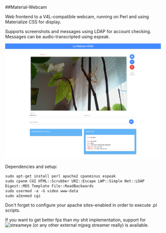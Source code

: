 ##Material-Webcam  

Web frontend to a V4L-compatible webcam, running on Perl and using Materialize CSS for display.  

Supports screenshots and messages using LDAP for account checking.  
Messages can be audio-transcripted using espeak.  

![](https://raw.githubusercontent.com/Difegue/Webcam-Material/master/screenshot.png)  

Dependencies and setup:  
```
sudo apt-get install perl apache2 cpanminus espeak  
sudo cpanm CGI HTML::Scrubber URI::Escape LWP::Simple Net::LDAP Digest::MD5 Template File::ReadBackwards 
sudo usermod -a -G video www-data  
sudo a2enmod cgi  
```

Don't forget to configure your apache sites-enabled in order to execute .pl scripts.  

If you want to get better fps than my shit implementation, support for ![streameye](https://github.com/ccrisan/streameye) (or any other external mjpeg streamer really) is available.
